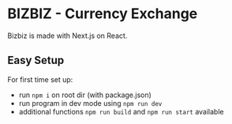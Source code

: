# BIZBIZ - Currency Exchange

Bizbiz is made with Next.js on React.

## Easy Setup

For first time set up:

- run `npm i` on root dir (with package.json)
- run program in dev mode using `npm run dev`
- additional functions `npm run build` and `npm run start` available
